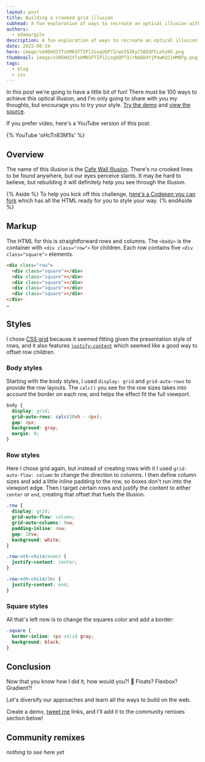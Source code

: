 ```yaml
---
layout: post
title: Building a crooked grid illusion
subhead: A fun exploration of ways to recreate an optical illusion with CSS.
authors:
  - adamargyle
description: A fun exploration of ways to recreate an optical illusion with CSS.
date: 2022-08-24
hero: image/vS06HQ1YTsbMKSFTIPl2iogUQP73/wn35IKyCSBIGPCLe5zNS.png
thumbnail: image/vS06HQ1YTsbMKSFTIPl2iogUQP73/rNdAD4YjP4wKd2iHMBfg.png
tags:
  - blog
  - css
---
```


In this post we're going to have a little bit of fun! There must be 100 ways to
achieve this optical illusion, and I'm only going to share with you my thoughts,
but encourage you to try your style. [Try the
demo](https://gui-challenges.web.app/crooked-illusion/dist/) and [view the
source](https://github.com/argyleink/gui-challenges).

If you prefer video, here's a YouTube version of this post:

{% YouTube 'oHcTn83M1ls' %}

## Overview

The name of this illusion is the [Cafe Wall
Illusion](https://en.wikipedia.org/wiki/Caf%C3%A9_wall_illusion). There's no
crooked lines to be found anywhere, but our eyes perceive slants. It may be hard
to believe, but rebuilding it will definitely help you see through the illusion.

{% Aside %}
To help you kick off this challenge, [here's a Codepen you can
fork](https://codepen.io/web-dot-dev/pen/WNzmMvq) which has all the HTML ready
for you to style your way.
{% endAside %}

## Markup

The HTML for this is straightforward rows and columns. The `<body>` is the
container with `<div class="row">` for children. Each row contains five `<div
class="square">` elements.

```html
<div class="row">
  <div class="square"></div>
  <div class="square"></div>
  <div class="square"></div>
  <div class="square"></div>
  <div class="square"></div>
</div>
…
```

## Styles

I chose [CSS grid](https://developer.mozilla.org/en-US/docs/Web/CSS/grid)
because it seemed fitting given the presentation style of rows, and it also
features
[`justify-content`](https://developer.mozilla.org/en-US/docs/Web/CSS/justify-content)
which seemed like a good way to offset row children.

### Body styles

Starting with the body styles, I used `display: grid` and `grid-auto-rows` to
provide the row layouts. The `calc()` you see for the row sizes takes into
account the border on each row, and helps the effect fit the full viewport.

```css
body {
  display: grid;
  grid-auto-rows: calc(20vh - 4px);
  gap: 4px;
  background: gray;
  margin: 0;
}
```

### Row styles

Here I chose grid again, but instead of creating rows with it I used
`grid-auto-flow: column` to change the direction to columns. I then define
column sizes and add a little inline padding to the row, so boxes don't run into
the viewport edge. Then I target certain rows and justify the content to either
`center` or `end`, creating that offset that fuels the illusion.

```css
.row {
  display: grid;
  grid-auto-flow: column;
  grid-auto-columns: 9vw;
  padding-inline: 4vw;
  gap: 10vw;
  background: white;
}

.row:nth-child(even) {
  justify-content: center;
}

.row:nth-child(3n) {
  justify-content: end;
}
```

### Square styles

All that's left now is to change the squares color and add a border:

```css
.square {
  border-inline: 4px solid gray;
  background: black;
}
```

## Conclusion

Now that you know how I did it, how would you?! 🙂 Floats? Flexbox? Gradient?!

Let's diversify our approaches and learn all the ways to build on the web.

Create a demo, [tweet me](https://twitter.com/argyleink) links, and I'll add it
to the community remixes section below!

## Community remixes

*nothing to see here yet*
